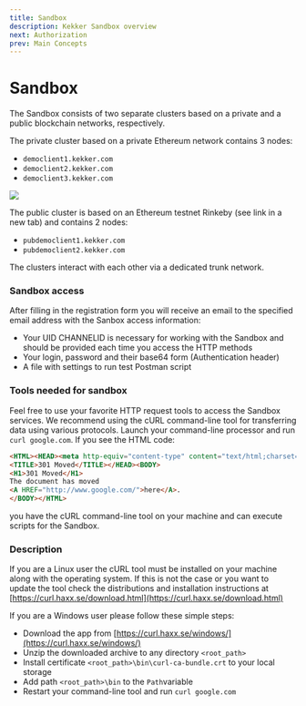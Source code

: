 ```yaml
---
title: Sandbox
description: Kekker Sandbox overview
next: Authorization
prev: Main Concepts
---
```


# Sandbox

The Sandbox consists of two separate clusters based on a private and a public blockchain networks, respectively.

The private cluster based on a private Ethereum network contains 3 nodes:
* `democlient1.kekker.com`
* `democlient2.kekker.com`
* `democlient3.kekker.com`

![](https://lh6.googleusercontent.com/dPJFHMSUSl-6EMBplN0oFG0nBDXeKqLCj37LeqCPx5iXBfZ_4JeoT-CiU3sbXXnfBo9xh-Dj2BrgiFqX72HQ7SmB8omD9yKJzGkyMjpsuLirrqQZdwcPJWSif1SeJMlVQ_2D4cKj)

The public cluster is based on an Ethereum testnet Rinkeby (see link in a new tab) and contains 2 nodes:
* `pubdemoclient1.kekker.com`
* `pubdemoclient2.kekker.com`

The clusters interact with each other via a dedicated trunk network.

### Sandbox access

After filling in the registration form you will receive an email to the specified email address with the Sanbox access information:
* Your UID CHANNELID is necessary for working with the Sandbox and should be provided each time you access the HTTP methods
* Your login, password and their base64 form (Authentication header)
* A file with settings to run test Postman script

### Tools needed for sandbox

Feel free to use your favorite HTTP request tools to access the Sandbox services. We recommend using the cURL command-line tool for transferring data using various protocols. 
Launch your command-line processor and run `curl google.com`. If you see the HTML code:

```html
<HTML><HEAD><meta http-equiv="content-type" content="text/html;charset=utf-8">
<TITLE>301 Moved</TITLE></HEAD><BODY>
<H1>301 Moved</H1>
The document has moved
<A HREF="http://www.google.com/">here</A>.
</BODY></HTML>
```
you have the cURL command-line tool on your machine and can execute scripts for the Sandbox.


### Description

If you are a Linux user the cURL tool must be installed on your machine along with the operating system. 
If this is not the case or you want to update the tool check the distributions and installation instructions at [https://curl.haxx.se/download.html](https://curl.haxx.se/download.html)

If you are a Windows user please follow these simple steps:
* Download the app from [https://curl.haxx.se/windows/](https://curl.haxx.se/windows/)
* Unzip the downloaded archive to any directory `<root_path>`
* Install certificate `<root_path>\bin\curl-ca-bundle.crt` to your local storage
* Add path `<root_path>\bin` to the `Path`variable
* Restart your command-line tool and run `curl google.com`



